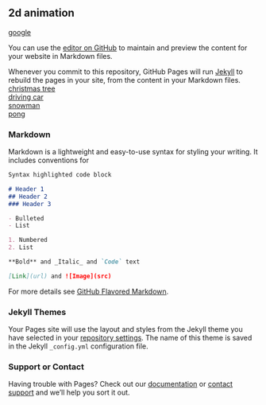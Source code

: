 ## 2d animation

<a href="https://www.google.com/search?client=firefox-b-1-d&q=googel"> google</a>

You can use the [editor on GitHub](https://github.com/ifelt/ifelt.github.io/edit/master/index.md) to maintain and preview the content for your website in Markdown files.

Whenever you commit to this repository, GitHub Pages will run [Jekyll](https://jekyllrb.com/) to rebuild the pages in your site, from the content in your Markdown files.
<a href = "project4.html" > christmas tree</a>
<br>
<a href = "project2.html" > driving car</a>
<br>
<a href = "snowman.html" > snowman</a>
<br>
<a href = "pong.html" > pong</a>
### Markdown

Markdown is a lightweight and easy-to-use syntax for styling your writing. It includes conventions for

```markdown
Syntax highlighted code block

# Header 1
## Header 2
### Header 3

- Bulleted
- List

1. Numbered
2. List

**Bold** and _Italic_ and `Code` text

[Link](url) and ![Image](src)
```

For more details see [GitHub Flavored Markdown](https://guides.github.com/features/mastering-markdown/).

### Jekyll Themes

Your Pages site will use the layout and styles from the Jekyll theme you have selected in your [repository settings](https://github.com/ifelt/ifelt.github.io/settings). The name of this theme is saved in the Jekyll `_config.yml` configuration file.

### Support or Contact

Having trouble with Pages? Check out our [documentation](https://help.github.com/categories/github-pages-basics/) or [contact support](https://github.com/contact) and we’ll help you sort it out.
